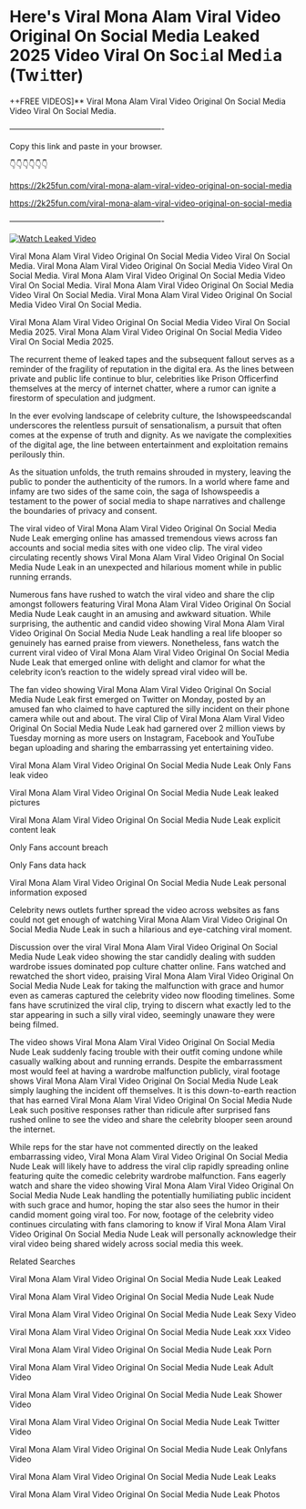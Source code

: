 # Here's Viral Mona Alam Viral Video Original On Social Media Leaked 2025 Video Viral On Soc𝚒al Med𝚒a (Tw𝚒tter)

++FREE VIDEOS]** Viral Mona Alam Viral Video Original On Social Media Video Viral On Social Media.

———————————————————-

Copy this link and paste in your browser.

👇👇👇👇👇👇

https://2k25fun.com/viral-mona-alam-viral-video-original-on-social-media

https://2k25fun.com/viral-mona-alam-viral-video-original-on-social-media

———————————————————-

[![Watch Leaked Video](https://miro.medium.com/v2/resize:fit:828/format:webp/1*cilzJN44JGOrTw9NJCrNHA.gif "Watch Leaked Video")](https://2k25fun.com/viral-mona-alam-viral-video-original-on-social-media)

Viral Mona Alam Viral Video Original On Social Media Video Viral On Social Media. Viral Mona Alam Viral Video Original On Social Media Video Viral On Social Media. Viral Mona Alam Viral Video Original On Social Media Video Viral On Social Media. Viral Mona Alam Viral Video Original On Social Media Video Viral On Social Media. Viral Mona Alam Viral Video Original On Social Media Video Viral On Social Media.

Viral Mona Alam Viral Video Original On Social Media Video Viral On Social Media 2025. Viral Mona Alam Viral Video Original On Social Media Video Viral On Social Media 2025.

The recurrent theme of leaked tapes and the subsequent fallout serves as a reminder of the fragility of reputation in the digital era. As the lines between private and public life continue to blur, celebrities like Prison Officerfind themselves at the mercy of internet chatter, where a rumor can ignite a firestorm of speculation and judgment.

In the ever evolving landscape of celebrity culture, the Ishowspeedscandal underscores the relentless pursuit of sensationalism, a pursuit that often comes at the expense of truth and dignity. As we navigate the complexities of the digital age, the line between entertainment and exploitation remains perilously thin.

As the situation unfolds, the truth remains shrouded in mystery, leaving the public to ponder the authenticity of the rumors. In a world where fame and infamy are two sides of the same coin, the saga of Ishowspeedis a testament to the power of social media to shape narratives and challenge the boundaries of privacy and consent.

The viral video of Viral Mona Alam Viral Video Original On Social Media Nude Leak emerging online has amassed tremendous views across fan accounts and social media sites with one video clip. The viral video circulating recently shows Viral Mona Alam Viral Video Original On Social Media Nude Leak in an unexpected and hilarious moment while in public running errands.

Numerous fans have rushed to watch the viral video and share the clip amongst followers featuring Viral Mona Alam Viral Video Original On Social Media Nude Leak caught in an amusing and awkward situation. While surprising, the authentic and candid video showing Viral Mona Alam Viral Video Original On Social Media Nude Leak handling a real life blooper so genuinely has earned praise from viewers. Nonetheless, fans watch the current viral video of Viral Mona Alam Viral Video Original On Social Media Nude Leak that emerged online with delight and clamor for what the celebrity icon’s reaction to the widely spread viral video will be.

The fan video showing Viral Mona Alam Viral Video Original On Social Media Nude Leak first emerged on Twitter on Monday, posted by an amused fan who claimed to have captured the silly incident on their phone camera while out and about. The viral Clip of Viral Mona Alam Viral Video Original On Social Media Nude Leak had garnered over 2 million views by Tuesday morning as more users on Instagram, Facebook and YouTube began uploading and sharing the embarrassing yet entertaining video.

Viral Mona Alam Viral Video Original On Social Media Nude Leak Only Fans leak video

Viral Mona Alam Viral Video Original On Social Media Nude Leak leaked pictures

Viral Mona Alam Viral Video Original On Social Media Nude Leak explicit content leak

Only Fans account breach

Only Fans data hack

Viral Mona Alam Viral Video Original On Social Media Nude Leak personal information exposed

Celebrity news outlets further spread the video across websites as fans could not get enough of watching Viral Mona Alam Viral Video Original On Social Media Nude Leak in such a hilarious and eye-catching viral moment.

Discussion over the viral Viral Mona Alam Viral Video Original On Social Media Nude Leak video showing the star candidly dealing with sudden wardrobe issues dominated pop culture chatter online. Fans watched and rewatched the short video, praising Viral Mona Alam Viral Video Original On Social Media Nude Leak for taking the malfunction with grace and humor even as cameras captured the celebrity video now flooding timelines. Some fans have scrutinized the viral clip, trying to discern what exactly led to the star appearing in such a silly viral video, seemingly unaware they were being filmed.

The video shows Viral Mona Alam Viral Video Original On Social Media Nude Leak suddenly facing trouble with their outfit coming undone while casually walking about and running errands. Despite the embarrassment most would feel at having a wardrobe malfunction publicly, viral footage shows Viral Mona Alam Viral Video Original On Social Media Nude Leak simply laughing the incident off themselves. It is this down-to-earth reaction that has earned Viral Mona Alam Viral Video Original On Social Media Nude Leak such positive responses rather than ridicule after surprised fans rushed online to see the video and share the celebrity blooper seen around the internet.

While reps for the star have not commented directly on the leaked embarrassing video, Viral Mona Alam Viral Video Original On Social Media Nude Leak will likely have to address the viral clip rapidly spreading online featuring quite the comedic celebrity wardrobe malfunction. Fans eagerly watch and share the video showing Viral Mona Alam Viral Video Original On Social Media Nude Leak handling the potentially humiliating public incident with such grace and humor, hoping the star also sees the humor in their candid moment going viral too. For now, footage of the celebrity video continues circulating with fans clamoring to know if Viral Mona Alam Viral Video Original On Social Media Nude Leak will personally acknowledge their viral video being shared widely across social media this week.

Related Searches

Viral Mona Alam Viral Video Original On Social Media Nude Leak Leaked

Viral Mona Alam Viral Video Original On Social Media Nude Leak Nude

Viral Mona Alam Viral Video Original On Social Media Nude Leak Sexy Video

Viral Mona Alam Viral Video Original On Social Media Nude Leak xxx Video

Viral Mona Alam Viral Video Original On Social Media Nude Leak Porn

Viral Mona Alam Viral Video Original On Social Media Nude Leak Adult Video

Viral Mona Alam Viral Video Original On Social Media Nude Leak Shower Video

Viral Mona Alam Viral Video Original On Social Media Nude Leak Twitter Video

Viral Mona Alam Viral Video Original On Social Media Nude Leak Onlyfans Video

Viral Mona Alam Viral Video Original On Social Media Nude Leak Leaks

Viral Mona Alam Viral Video Original On Social Media Nude Leak Photos